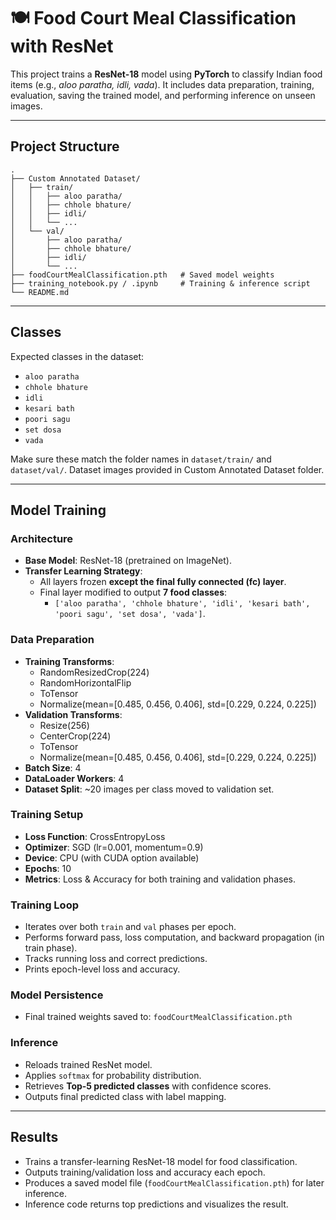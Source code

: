 # 🍽️ Food Court Meal Classification with ResNet

This project trains a **ResNet-18** model using **PyTorch** to classify Indian food items (e.g., *aloo paratha, idli, vada*). It includes data preparation, training, evaluation, saving the trained model, and performing inference on unseen images.

---

## Project Structure

    .
    ├── Custom Annotated Dataset/
    │   ├── train/
    │   │   ├── aloo paratha/
    │   │   ├── chhole bhature/
    │   │   ├── idli/
    │   │   └── ...
    │   └── val/
    │       ├── aloo paratha/
    │       ├── chhole bhature/
    │       ├── idli/
    │       └── ...
    ├── foodCourtMealClassification.pth   # Saved model weights
    ├── training_notebook.py / .ipynb     # Training & inference script
    └── README.md

---


## Classes

Expected classes in the dataset:

- `aloo paratha`
- `chhole bhature`
- `idli`
- `kesari bath`
- `poori sagu`
- `set dosa`
- `vada`

Make sure these match the folder names in `dataset/train/` and `dataset/val/`.
Dataset images provided in Custom Annotated Dataset folder.

---

## Model Training

### Architecture
- **Base Model**: ResNet-18 (pretrained on ImageNet).
- **Transfer Learning Strategy**:
  - All layers frozen **except the final fully connected (fc) layer**.
  - Final layer modified to output **7 food classes**:
    - `['aloo paratha', 'chhole bhature', 'idli', 'kesari bath', 'poori sagu', 'set dosa', 'vada']`.

### Data Preparation
- **Training Transforms**:
  - RandomResizedCrop(224)
  - RandomHorizontalFlip
  - ToTensor
  - Normalize(mean=[0.485, 0.456, 0.406], std=[0.229, 0.224, 0.225])
- **Validation Transforms**:
  - Resize(256)
  - CenterCrop(224)
  - ToTensor
  - Normalize(mean=[0.485, 0.456, 0.406], std=[0.229, 0.224, 0.225])
- **Batch Size**: 4
- **DataLoader Workers**: 4
- **Dataset Split**: ~20 images per class moved to validation set.

### Training Setup
- **Loss Function**: CrossEntropyLoss
- **Optimizer**: SGD (lr=0.001, momentum=0.9)
- **Device**: CPU (with CUDA option available)
- **Epochs**: 10
- **Metrics**: Loss & Accuracy for both training and validation phases.

### Training Loop
- Iterates over both `train` and `val` phases per epoch.
- Performs forward pass, loss computation, and backward propagation (in train phase).
- Tracks running loss and correct predictions.
- Prints epoch-level loss and accuracy.

### Model Persistence
- Final trained weights saved to:
`foodCourtMealClassification.pth`

### Inference
- Reloads trained ResNet model.
- Applies `softmax` for probability distribution.
- Retrieves **Top-5 predicted classes** with confidence scores.
- Outputs final predicted class with label mapping.

---

## Results

- Trains a transfer-learning ResNet-18 model for food classification.
- Outputs training/validation loss and accuracy each epoch.
- Produces a saved model file (`foodCourtMealClassification.pth`) for later inference.
- Inference code returns top predictions and visualizes the result.
